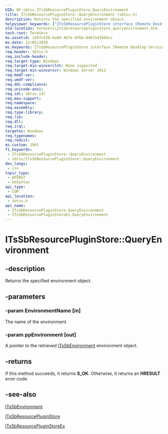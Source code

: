 ```yaml
---
UID: NF:sbtsv.ITsSbResourcePluginStore.QueryEnvironment
title: ITsSbResourcePluginStore::QueryEnvironment (sbtsv.h)
description: Returns the specified environment object.
helpviewer_keywords: ["ITsSbResourcePluginStore interface [Remote Desktop Services]","QueryEnvironment method","ITsSbResourcePluginStore.QueryEnvironment","ITsSbResourcePluginStore::QueryEnvironment","ITsSbResourcePluginStoreEx interface [Remote Desktop Services]","QueryEnvironment method","ITsSbResourcePluginStoreEx::QueryEnvironment","QueryEnvironment","QueryEnvironment method [Remote Desktop Services]","QueryEnvironment method [Remote Desktop Services]","ITsSbResourcePluginStore interface","QueryEnvironment method [Remote Desktop Services]","ITsSbResourcePluginStoreEx interface","sbtsv/ITsSbResourcePluginStore::QueryEnvironment","sbtsv/ITsSbResourcePluginStoreEx::QueryEnvironment","termserv.itssbresourcepluginstore_queryenvironment"]
old-location: termserv\itssbresourcepluginstore_queryenvironment.htm
tech.root: TermServ
ms.assetid: 1497c638-ba9d-467e-8fbb-8467a43666cc
ms.date: 12/05/2018
ms.keywords: ITsSbResourcePluginStore interface [Remote Desktop Services],QueryEnvironment method, ITsSbResourcePluginStore.QueryEnvironment, ITsSbResourcePluginStore::QueryEnvironment, ITsSbResourcePluginStoreEx interface [Remote Desktop Services],QueryEnvironment method, ITsSbResourcePluginStoreEx::QueryEnvironment, QueryEnvironment, QueryEnvironment method [Remote Desktop Services], QueryEnvironment method [Remote Desktop Services],ITsSbResourcePluginStore interface, QueryEnvironment method [Remote Desktop Services],ITsSbResourcePluginStoreEx interface, sbtsv/ITsSbResourcePluginStore::QueryEnvironment, sbtsv/ITsSbResourcePluginStoreEx::QueryEnvironment, termserv.itssbresourcepluginstore_queryenvironment
req.header: sbtsv.h
req.include-header: 
req.target-type: Windows
req.target-min-winverclnt: None supported
req.target-min-winversvr: Windows Server 2012
req.kmdf-ver: 
req.umdf-ver: 
req.ddi-compliance: 
req.unicode-ansi: 
req.idl: Sbtsv.idl
req.max-support: 
req.namespace: 
req.assembly: 
req.type-library: 
req.lib: 
req.dll: 
req.irql: 
targetos: Windows
req.typenames: 
req.redist: 
ms.custom: 19H1
f1_keywords:
 - ITsSbResourcePluginStore::QueryEnvironment
 - sbtsv/ITsSbResourcePluginStore::QueryEnvironment
dev_langs:
 - c++
topic_type:
 - APIRef
 - kbSyntax
api_type:
 - COM
api_location:
 - sbtsv.h
api_name:
 - ITsSbResourcePluginStore.QueryEnvironment
 - ITsSbResourcePluginStoreEx.QueryEnvironment
---
```


# ITsSbResourcePluginStore::QueryEnvironment


## -description

Returns the specified environment object.

## -parameters

### -param EnvironmentName [in]

The name of the environment.

### -param ppEnvironment [out]

A pointer to the retrieved <a href="https://docs.microsoft.com/windows/desktop/api/sbtsv/nn-sbtsv-itssbenvironment">ITsSbEnvironment</a> environment object.

## -returns

If this method succeeds, it returns <b xmlns:loc="http://microsoft.com/wdcml/l10n">S_OK</b>. Otherwise, it returns an <b xmlns:loc="http://microsoft.com/wdcml/l10n">HRESULT</b> error code.

## -see-also

<a href="https://docs.microsoft.com/windows/desktop/api/sbtsv/nn-sbtsv-itssbenvironment">ITsSbEnvironment</a>



<a href="https://docs.microsoft.com/windows/desktop/api/sbtsv/nn-sbtsv-itssbresourcepluginstore">ITsSbResourcePluginStore</a>



<a href="https://docs.microsoft.com/windows/desktop/TermServ/itssbresourcepluginstoreex">ITsSbResourcePluginStoreEx</a>

